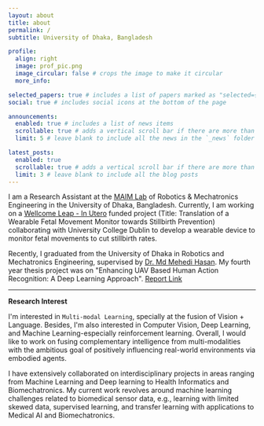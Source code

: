 ```yaml
---
layout: about
title: about
permalink: /
subtitle: University of Dhaka, Bangladesh

profile:
  align: right
  image: prof_pic.png
  image_circular: false # crops the image to make it circular
  more_info:

selected_papers: true # includes a list of papers marked as "selected={true}"
social: true # includes social icons at the bottom of the page

announcements:
  enabled: true # includes a list of news items
  scrollable: true # adds a vertical scroll bar if there are more than 3 news items
  limit: 5 # leave blank to include all the news in the `_news` folder

latest_posts:
  enabled: true
  scrollable: true # adds a vertical scroll bar if there are more than 3 new posts items
  limit: 3 # leave blank to include all the blog posts
---
```


I am a Research Assistant at the [MAIM Lab](https://www.maimlab.com/) of Robotics & Mechatronics Engineering in the University of Dhaka, Bangladesh. Currently, I am working on a [Wellcome Leap - In Utero](https://wellcomeleap.org/inutero/) funded project (Title: Translation of a Wearable Fetal Movement Monitor towards Stillbirth Prevention) collaborating with University College Dublin to develop a wearable device to monitor fetal movements to cut stillbirth rates.

Recently, I graduated from the University of Dhaka in Robotics and Mechatronics Engineering, supervised by [Dr. Md Mehedi Hasan](https://www.du.ac.bd/faculty/faculty_details/HSS/4706). My fourth year thesis project was on "Enhancing UAV Based Human Action Recognition: A Deep Learning Approach". [Report Link](https://drive.google.com/file/d/1im1cmDKfGHdqRqx8z4r-s_zfVFTyEj2g/view?usp=sharing)

---

**Research Interest**

I'm interested in `Multi-modal Learning`, specially at the fusion of Vision + Language. Besides, I'm also interested in Computer Vision, Deep Learning, and Machine Learning-especially reinforcement learning. Overall, I would like to work on fusing complementary intelligence from multi-modalities with the ambitious goal of positively influencing real-world environments via embodied agents.

I have extensively collaborated on interdisciplinary projects in areas ranging from Machine Learning and Deep learning to Health Informatics and Biomechatronics. My current work revolves around machine learning challenges related to biomedical sensor data, e.g., learning with limited skewed data, supervised learning, and transfer learning with applications to Medical AI and Biomechatronics.
